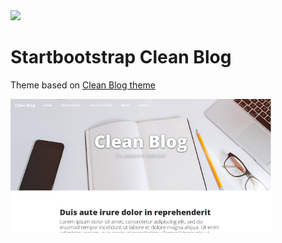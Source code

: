 <img src="https://img.shields.io/github/package-json/v/GilaCMS/startbootstrap-clean-blog.svg">

Startbootstrap Clean Blog
=========================

Theme based on [Clean Blog theme ](https://startbootstrap.com/template-overviews/clean-blog/)

<img src='screenshot.png'>